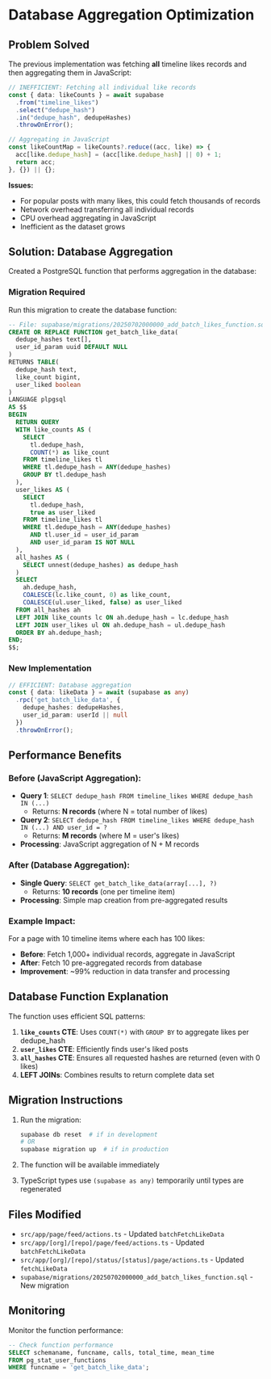 # Database Aggregation Optimization

## Problem Solved

The previous implementation was fetching **all** timeline likes records and then aggregating them in JavaScript:

```typescript
// INEFFICIENT: Fetching all individual like records
const { data: likeCounts } = await supabase
  .from("timeline_likes")
  .select("dedupe_hash")
  .in("dedupe_hash", dedupeHashes)
  .throwOnError();

// Aggregating in JavaScript
const likeCountMap = likeCounts?.reduce((acc, like) => {
  acc[like.dedupe_hash] = (acc[like.dedupe_hash] || 0) + 1;
  return acc;
}, {}) || {};
```

**Issues:**
- For popular posts with many likes, this could fetch thousands of records
- Network overhead transferring all individual records
- CPU overhead aggregating in JavaScript
- Inefficient as the dataset grows

## Solution: Database Aggregation

Created a PostgreSQL function that performs aggregation in the database:

### Migration Required

Run this migration to create the database function:

```sql
-- File: supabase/migrations/20250702000000_add_batch_likes_function.sql
CREATE OR REPLACE FUNCTION get_batch_like_data(
  dedupe_hashes text[],
  user_id_param uuid DEFAULT NULL
)
RETURNS TABLE(
  dedupe_hash text,
  like_count bigint,
  user_liked boolean
) 
LANGUAGE plpgsql
AS $$
BEGIN
  RETURN QUERY
  WITH like_counts AS (
    SELECT 
      tl.dedupe_hash,
      COUNT(*) as like_count
    FROM timeline_likes tl
    WHERE tl.dedupe_hash = ANY(dedupe_hashes)
    GROUP BY tl.dedupe_hash
  ),
  user_likes AS (
    SELECT 
      tl.dedupe_hash,
      true as user_liked
    FROM timeline_likes tl
    WHERE tl.dedupe_hash = ANY(dedupe_hashes)
      AND tl.user_id = user_id_param
      AND user_id_param IS NOT NULL
  ),
  all_hashes AS (
    SELECT unnest(dedupe_hashes) as dedupe_hash
  )
  SELECT 
    ah.dedupe_hash,
    COALESCE(lc.like_count, 0) as like_count,
    COALESCE(ul.user_liked, false) as user_liked
  FROM all_hashes ah
  LEFT JOIN like_counts lc ON ah.dedupe_hash = lc.dedupe_hash
  LEFT JOIN user_likes ul ON ah.dedupe_hash = ul.dedupe_hash
  ORDER BY ah.dedupe_hash;
END;
$$;
```

### New Implementation

```typescript
// EFFICIENT: Database aggregation
const { data: likeData } = await (supabase as any)
  .rpc('get_batch_like_data', {
    dedupe_hashes: dedupeHashes,
    user_id_param: userId || null
  })
  .throwOnError();
```

## Performance Benefits

### Before (JavaScript Aggregation):
- **Query 1**: `SELECT dedupe_hash FROM timeline_likes WHERE dedupe_hash IN (...)`
  - Returns: **N records** (where N = total number of likes)
- **Query 2**: `SELECT dedupe_hash FROM timeline_likes WHERE dedupe_hash IN (...) AND user_id = ?`
  - Returns: **M records** (where M = user's likes)
- **Processing**: JavaScript aggregation of N + M records

### After (Database Aggregation):
- **Single Query**: `SELECT get_batch_like_data(array[...], ?)`
  - Returns: **10 records** (one per timeline item)
- **Processing**: Simple map creation from pre-aggregated results

### Example Impact:
For a page with 10 timeline items where each has 100 likes:
- **Before**: Fetch 1,000+ individual records, aggregate in JavaScript
- **After**: Fetch 10 pre-aggregated records from database
- **Improvement**: ~99% reduction in data transfer and processing

## Database Function Explanation

The function uses efficient SQL patterns:

1. **`like_counts` CTE**: Uses `COUNT(*)` with `GROUP BY` to aggregate likes per dedupe_hash
2. **`user_likes` CTE**: Efficiently finds user's liked posts
3. **`all_hashes` CTE**: Ensures all requested hashes are returned (even with 0 likes)
4. **LEFT JOINs**: Combines results to return complete data set

## Migration Instructions

1. Run the migration:
   ```bash
   supabase db reset  # if in development
   # OR
   supabase migration up  # if in production
   ```

2. The function will be available immediately
3. TypeScript types use `(supabase as any)` temporarily until types are regenerated

## Files Modified

- `src/app/page/feed/actions.ts` - Updated `batchFetchLikeData`
- `src/app/[org]/[repo]/page/feed/actions.ts` - Updated `batchFetchLikeData`  
- `src/app/[org]/[repo]/status/[status]/page/actions.ts` - Updated `fetchLikeData`
- `supabase/migrations/20250702000000_add_batch_likes_function.sql` - New migration

## Monitoring

Monitor the function performance:
```sql
-- Check function performance
SELECT schemaname, funcname, calls, total_time, mean_time 
FROM pg_stat_user_functions 
WHERE funcname = 'get_batch_like_data';
```